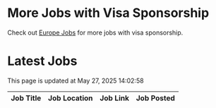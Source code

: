 # More Jobs with Visa Sponsorship

Check out [Europe Jobs](https://github.com/sureshparimi/europejobs#latest-jobs) for more jobs with visa sponsorship.

# Latest Jobs

This page is updated at May 27, 2025 14:02:58

| Job Title | Job Location | Job Link | Job Posted |
| --- | --- | --- | --- |
